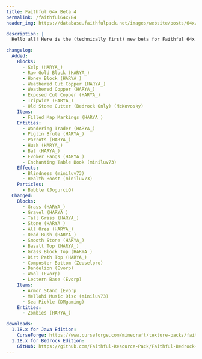 ```yaml
---
title: Faithful 64x Beta 4
permalink: /faithful64x/B4
header_img: https://database.faithfulpack.net/images/website/posts/64x/B4.jpg

description: |
  Hello all! Here is the (technically first) new beta for Faithful 64x! In today's update a lot of good things have been added including the kelp plant, the raw gold block, the rest of the copper blocks and the honey block! We're also introducing some new entities with the parrot, the wandering trader, the piglin brute and the husk joining in on the action! And as always, we can't forget the many changes that we've made to existing textures, for example stone, ores, grass or wool.

changelog:
  Added:
    Blocks:
      - Kelp (HARYA_)
      - Raw Gold Block (HARYA_)
      - Honey Block (HARYA_)
      - Weathered Cut Copper (HARYA_)
      - Weathered Copper (HARYA_)
      - Exposed Cut Copper (HARYA_)
      - Tripwire (HARYA_)
      - Old Stone Cutter (Bedrock Only) (McKovosky)
    Items:
      - Filled Map Markings (HARYA_)
    Entities:
      - Wandering Trader (HARYA_)
      - Piglin Brute (HARYA_)
      - Parrots (HARYA_)
      - Husk (HARYA_)
      - Bat (HARYA_)
      - Evoker Fangs (HARYA_)
      - Enchanting Table Book (miniluv73)
    Effects:
      - Blindness (miniluv73)
      - Health Boost (miniluv73)
    Particles:
      - Bubble (JogurciQ)
  Changed:
    Blocks:
      - Grass (HARYA_)
      - Gravel (HARYA_)
      - Tall Grass (HARYA_)
      - Stone (HARYA_)
      - All Ores (HARYA_)
      - Dead Bush (HARYA_)
      - Smooth Stone (HARYA_)
      - Basalt Top (HARYA_)
      - Grass Block Top (HARYA_)
      - Dirt Path Top (HARYA_)
      - Composter Bottom (Zeuselpro)
      - Dandelion (Evorp)
      - Wool (Evorp)
      - Lectern Base (Evorp)
    Items:
      - Armor Stand (Evorp
      - Mellohi Music Disc (miniluv73)
      - Sea Pickle (DMgaming)
    Entities:
      - Zombies (HARYA_)

downloads:
  1.18.x for Java Edition:
    CurseForge: https://www.curseforge.com/minecraft/texture-packs/faithful-64x/files/3751500
  1.18.x for Bedrock Edition:
    GitHub: https://github.com/Faithful-Resource-Pack/Faithful-Bedrock-64x/releases/download/beta-4/Faithful.64x.Beta.4.mcpack
---
```

